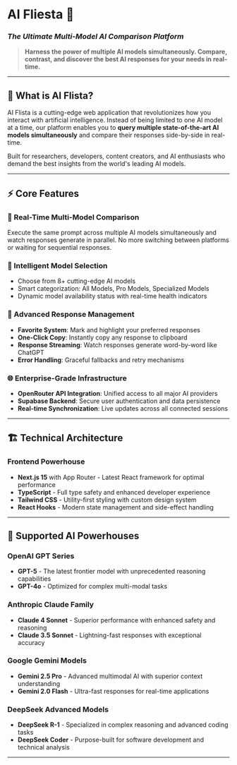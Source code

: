 # AI Fliesta 🚀
### *The Ultimate Multi-Model AI Comparison Platform*

> **Harness the power of multiple AI models simultaneously. Compare, contrast, and discover the best AI responses for your needs in real-time.**

---

## 🌟 What is AI Flista?

AI Flista is a cutting-edge web application that revolutionizes how you interact with artificial intelligence. Instead of being limited to one AI model at a time, our platform enables you to **query multiple state-of-the-art AI models simultaneously** and compare their responses side-by-side in real-time.

Built for researchers, developers, content creators, and AI enthusiasts who demand the best insights from the world's leading AI models.

---

## ⚡ Core Features

### **🔄 Real-Time Multi-Model Comparison**
Execute the same prompt across multiple AI models simultaneously and watch responses generate in parallel. No more switching between platforms or waiting for sequential responses.

### **🎯 Intelligent Model Selection**
- Choose from 8+ cutting-edge AI models
- Smart categorization: All Models, Pro Models, Specialized Models
- Dynamic model availability status with real-time health indicators

### **💎 Advanced Response Management**
- **Favorite System**: Mark and highlight your preferred responses
- **One-Click Copy**: Instantly copy any response to clipboard
- **Response Streaming**: Watch responses generate word-by-word like ChatGPT
- **Error Handling**: Graceful fallbacks and retry mechanisms

### **🌐 Enterprise-Grade Infrastructure**
- **OpenRouter API Integration**: Unified access to all major AI providers
- **Supabase Backend**: Secure user authentication and data persistence
- **Real-time Synchronization**: Live updates across all connected sessions

---

## 🏗️ Technical Architecture

### **Frontend Powerhouse**
- **Next.js 15** with App Router - Latest React framework for optimal performance
- **TypeScript** - Full type safety and enhanced developer experience
- **Tailwind CSS** - Utility-first styling with custom design system
- **React Hooks** - Modern state management and side-effect handling

---
## 🧠 Supported AI Powerhouses

### **OpenAI GPT Series**
- **GPT-5** - The latest frontier model with unprecedented reasoning capabilities
- **GPT-4o** - Optimized for complex multi-modal tasks

### **Anthropic Claude Family**
- **Claude 4 Sonnet** - Superior performance with enhanced safety and reasoning
- **Claude 3.5 Sonnet** - Lightning-fast responses with exceptional accuracy

### **Google Gemini Models**
- **Gemini 2.5 Pro** - Advanced multimodal AI with superior context understanding
- **Gemini 2.0 Flash** - Ultra-fast responses for real-time applications

### **DeepSeek Advanced Models**
- **DeepSeek R-1** - Specialized in complex reasoning and advanced coding tasks
- **DeepSeek Coder** - Purpose-built for software development and technical analysis

---


